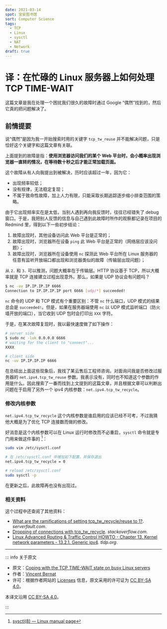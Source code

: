 ```yaml
---
date: 2021-03-14
spot: 宝安图书馆
sort: Computer Science
tags:
  - TCP
  - Linux
  - sysctl
  - NAT
  - Network
draft: true
---
```


# 译：在忙碌的 Linux 服务器上如何处理 TCP TIME-WAIT

这篇文章是我在处理一个困扰我们很久的故障时通过 Google “偶然”找到的，然后它真的把问题解决了。

## 前情提要

说“偶然”是因为我一开始搜索时用的关键字 `tcp_tw_reuse` 并不能解决问题，只是恰好这个关键字和这篇文章有关联。

上面提到的故障是指：**使用浏览器访问我们的某个 Web 平台时，会小概率出现浏览器一直转的情况，在等待数十秒之后才能正常加载页面。**

这个故障从有人向我提出到被解决，历时应该超过一年，因为它：

- 出现频率较低；
- 没有规律，无法稳定复现；
- 不属于致命性故障，加上人力有限，只能采取长期追踪逐步缩小排查范围的策略。

由于它出现频率实在是太低，当别人遇到再向我反馈时，往往已经错失了 debug 窗口。于是，我把别人反馈的信息与自己遇到此故障时所作的观察都记录在项目的 Redmind 里，得到以下一些初步结论：

1. 故障出现时，其他设备访问此 Web 平台是正常的；
2. 故障出现时，浏览器所在设备 `ping` 此 Web 平台是正常的（网络层应该没问题）；
3. 故障出现时，浏览器所在设备使用 `nc` 探测此 Web 平台所在 Linux 服务器的任意有监听开放端口都出现和浏览器类似的故障（传输层出现问题）；

从 `2.` 和 `3.` 可以推测，问题大概率在于传输层。HTTP 协议基于 TCP，所以大概率就是 TCP 连接建立过程出现意外。那么，如果是 UDP 协议会有问题吗？

```sh
$ nc -uv IP.IP.IP.IP 6666
Connection to IP.IP.IP.IP port 6666 [udp/*] succeeded!
```

`nc` 命令的 UDP 和 TCP 模式有个重要区别：不管 `nc` 什么端口，UDP 模式的结果总会是 `succeeded!`。但是，如果在服务器端使用 `nc` 以 UDP 模式监听端口（防火墙开放的端口），当它收到 UDP 包时会打印出 `XXX` 字符。

于是，在某次故障复现时，我以最快速度做了如下操作：

```sh
# server side
$ sudo nc -luk 0.0.0.0 6666
# waiting for the client to "connect"...
XXXX

# client side
nc -uv IP.IP.IP.IP 6666
```

在总结出上面这些现象后，我找了某云售后工程师咨询。对面询问我是否修改过服务器的 `net.ipv4.tcp_tw_reuse` 参数。我表示没有，同时也不知道这个参数的作用是什么。因此搜索了一番而找到上文提到的这篇文章，并且根据文章可以判断出问题在于启用了另外一个 ipv4 内核参数：`net.ipv4.tcp_tw_recycle`。

### 修改内核参数

[^sysctl]: [sysctl(8) — Linux manual page](https://man7.org/linux/man-pages/man8/sysctl.8.html)

`net.ipv4.tcp_tw_recycle` 这个内核参数是谁启用的应该已经不可考，不过我猜他大概是为了优化 TCP 连接数而做的修改。

好消息是这个内核参数可以在 Linux 运行时修改而不必重启，`sysctl` 命令就是专门用来做这件事的 [^sysctl]：

```sh
sudo vim /etc/sysctl.conf

# 在 /etc/sysctl.conf 中增加如下配置，并保存退出
net.ipv4.tcp_tw_recycle = 0

# reload /etc/sysctl.conf
sudo sysctl -p
```

在更新之后，此故障再也没有出现过。

### 相关资料

这个过程中还查阅了其他资料：

- [What are the ramifications of setting tcp_tw_recycle/reuse to 1?](https://serverfault.com/questions/342741/what-are-the-ramifications-of-setting-tcp-tw-recycle-reuse-to-1). *serverfault.com*.
- [Dropping of connections with tcp_tw_recycle](https://stackoverflow.com/questions/8893888/dropping-of-connections-with-tcp-tw-recycle). *stackoverflow.com*.
- [Linux Advanced Routing & Traffic Control HOWTO - Chapter 13. Kernel network parameters - 13.2.1. Generic ipv4](https://tldp.org/HOWTO/Adv-Routing-HOWTO/lartc.kernel.obscure.html#AEN1252). *tldp.org*.

---

::: info 关于原文

- 原文：[Coping with the TCP TIME-WAIT state on busy Linux servers](https://vincent.bernat.ch/en/blog/2014-tcp-time-wait-state-linux)
- 作者：[Vincent Bernat](https://github.com/vincentbernat)
- 许可：根据作者网站的 [Licenses](https://vincent.bernat.ch/en/licenses) 信息，原文采用的许可证为 [CC BY-SA 4.0](https://creativecommons.org/licenses/by-sa/4.0/)。

本译文沿用 [CC BY-SA 4.0](https://creativecommons.org/licenses/by-sa/4.0/)。

:::
